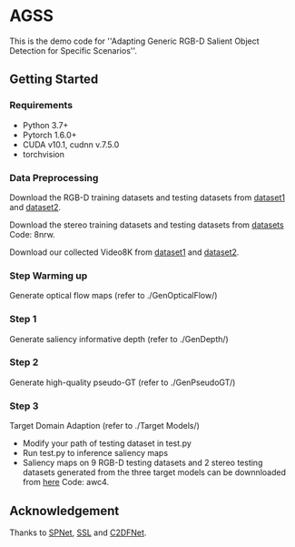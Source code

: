 # AGSS
This is the demo code for ''Adapting Generic RGB-D Salient Object Detection for Specific Scenarios''.

## Getting Started
### Requirements
* Python 3.7+
* Pytorch 1.6.0+
* CUDA v10.1, cudnn v.7.5.0
* torchvision

### Data Preprocessing
Download the RGB-D training datasets and testing datasets from [dataset1]() and [dataset2]().

Download the stereo training datasets and testing datasets from [datasets](https://pan.baidu.com/s/1ukuVfK51NuxZU_TsqLVS4A?pwd=8nrw) Code: 8nrw.

Download our collected Video8K from [dataset1]() and [dataset2]().

### Step Warming up
Generate optical flow maps (refer to ./GenOpticalFlow/)

### Step 1
Generate saliency informative depth (refer to ./GenDepth/)

### Step 2
Generate high-quality pseudo-GT (refer to ./GenPseudoGT/)

### Step 3 
Target Domain Adaption (refer to ./Target Models/)

* Modify your path of testing dataset in test.py
* Run test.py to inference saliency maps
* Saliency maps on 9 RGB-D testing datasets and 2 stereo testing datasets generated from the three target models can be downnloaded from [here](https://pan.baidu.com/s/1lqUZBuPEfZLmOJqIewu1jg?pwd=awc4) Code: awc4.


## Acknowledgement 
Thanks to [SPNet](https://github.com/taozh2017/SPNet), [SSL](https://github.com/Xiaoqi-Zhao-DLUT/SSLSOD) and [C2DFNet](https://github.com/Zakeiswo/C2DFNet/tree/main).
